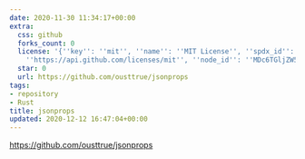 ```yaml
---
date: 2020-11-30 11:34:17+00:00
extra:
  css: github
  forks_count: 0
  license: '{''key'': ''mit'', ''name'': ''MIT License'', ''spdx_id'': ''MIT'', ''url'':
    ''https://api.github.com/licenses/mit'', ''node_id'': ''MDc6TGljZW5zZTEz''}'
  star: 0
  url: https://github.com/ousttrue/jsonprops
tags:
- repository
- Rust
title: jsonprops
updated: 2020-12-12 16:47:04+00:00
---
```


<https://github.com/ousttrue/jsonprops>

